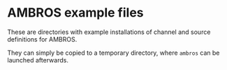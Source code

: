 # AMBROS example files

These are directories with example installations of channel and source
definitions for AMBROS.

They can simply be copied to a temporary directory, where `ambros` can
be launched afterwards.
